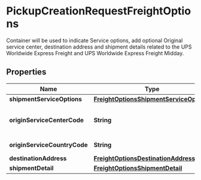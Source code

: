 

# PickupCreationRequestFreightOptions

Container will be used to indicate Service options, add optional Original service center, destination address and shipment details related to the UPS Worldwide Express Freight and UPS Worldwide Express Freight Midday.

## Properties

| Name | Type | Description | Notes |
|------------ | ------------- | ------------- | -------------|
|**shipmentServiceOptions** | [**FreightOptionsShipmentServiceOptions**](FreightOptionsShipmentServiceOptions.md) |  |  [optional] |
|**originServiceCenterCode** | **String** | Origin SLIC. This will be obtained from submitting a pickup service center request. See PickupGetFacilitiesServiceCenterRequest. |  [optional] |
|**originServiceCountryCode** | **String** | Country or territory of Service Center SLIC chosen to drop off. |  [optional] |
|**destinationAddress** | [**FreightOptionsDestinationAddress**](FreightOptionsDestinationAddress.md) |  |  [optional] |
|**shipmentDetail** | [**FreightOptionsShipmentDetail**](FreightOptionsShipmentDetail.md) |  |  |



